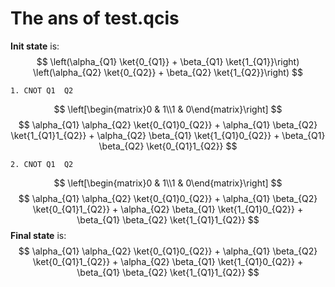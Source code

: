 # The ans of test.qcis

**Init state** is: 
$$
\left(\alpha_{Q1} \ket{0_{Q1}} + \beta_{Q1} \ket{1_{Q1}}\right) \left(\alpha_{Q2} \ket{0_{Q2}} + \beta_{Q2} \ket{1_{Q2}}\right)
$$

```assembly
1. CNOT	Q1	Q2
```

$$
\left[\begin{matrix}0 & 1\\1 & 0\end{matrix}\right]
$$
$$
\alpha_{Q1} \alpha_{Q2} \ket{0_{Q1}0_{Q2}} + \alpha_{Q1} \beta_{Q2} \ket{1_{Q1}1_{Q2}} + \alpha_{Q2} \beta_{Q1} \ket{1_{Q1}0_{Q2}} + \beta_{Q1} \beta_{Q2} \ket{0_{Q1}1_{Q2}}
$$
```assembly
2. CNOT	Q1	Q2
```

$$
\left[\begin{matrix}0 & 1\\1 & 0\end{matrix}\right]
$$
$$
\alpha_{Q1} \alpha_{Q2} \ket{0_{Q1}0_{Q2}} + \alpha_{Q1} \beta_{Q2} \ket{0_{Q1}1_{Q2}} + \alpha_{Q2} \beta_{Q1} \ket{1_{Q1}0_{Q2}} + \beta_{Q1} \beta_{Q2} \ket{1_{Q1}1_{Q2}}
$$
**Final state** is: 
$$
\alpha_{Q1} \alpha_{Q2} \ket{0_{Q1}0_{Q2}} + \alpha_{Q1} \beta_{Q2} \ket{0_{Q1}1_{Q2}} + \alpha_{Q2} \beta_{Q1} \ket{1_{Q1}0_{Q2}} + \beta_{Q1} \beta_{Q2} \ket{1_{Q1}1_{Q2}}
$$

